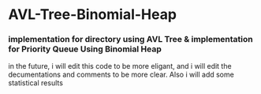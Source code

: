 # AVL-Tree-Binomial-Heap
<h3>implementation for directory using AVL Tree &amp; implementation for Priority Queue Using Binomial Heap</h3>

in the future, i will edit this code to be more eligant, and i will edit the decumentations and comments to be more clear. Also i will add some statistical results
